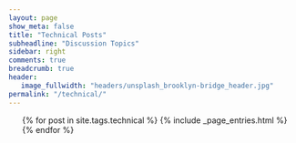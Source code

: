 ```yaml
---
layout: page
show_meta: false
title: "Technical Posts"
subheadline: "Discussion Topics"
sidebar: right
comments: true
breadcrumb: true
header:
   image_fullwidth: "headers/unsplash_brooklyn-bridge_header.jpg"
permalink: "/technical/"
---
```

<ul>
    {% for post in site.tags.technical %}
        {% include _page_entries.html %}
    {% endfor %}
</ul>